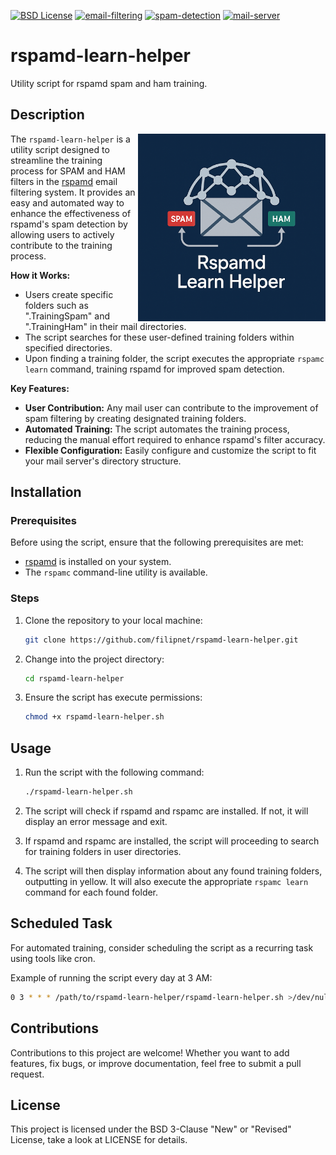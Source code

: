 [![BSD License](https://img.shields.io/badge/license-BSD-blue.svg)](LICENSE)
[![email-filtering](https://img.shields.io/badge/topic-email--filtering-brightgreen)](https://github.com/topics/email-filtering)
[![spam-detection](https://img.shields.io/badge/topic-spam--detection-blue)](https://github.com/topics/spam-detection)
[![mail-server](https://img.shields.io/badge/topic-mail--server-lightgrey)](https://github.com/topics/mail-server)

# rspamd-learn-helper
Utility script for rspamd spam and ham training.

## Description
<img src="images/logo-rspamd-learn-helper.png" alt="Logo)" align="right" width="300" height="auto"/>

The `rspamd-learn-helper` is a utility script designed to streamline the training process for SPAM and HAM filters in the [rspamd](https://rspamd.com/) email filtering system. It provides an easy and automated way to enhance the effectiveness of rspamd's spam detection by allowing users to actively contribute to the training process.

**How it Works:**
- Users create specific folders such as ".TrainingSpam" and ".TrainingHam" in their mail directories.
- The script searches for these user-defined training folders within specified directories.
- Upon finding a training folder, the script executes the appropriate `rspamc learn` command, training rspamd for improved spam detection.

**Key Features:**
- **User Contribution:** Any mail user can contribute to the improvement of spam filtering by creating designated training folders.
- **Automated Training:** The script automates the training process, reducing the manual effort required to enhance rspamd's filter accuracy.
- **Flexible Configuration:** Easily configure and customize the script to fit your mail server's directory structure.

## Installation
### Prerequisites
Before using the script, ensure that the following prerequisites are met:
- [rspamd](https://rspamd.com/) is installed on your system.
- The `rspamc` command-line utility is available.

### Steps
1. Clone the repository to your local machine:
    ```bash
    git clone https://github.com/filipnet/rspamd-learn-helper.git
    ```

2. Change into the project directory:
    ```bash
    cd rspamd-learn-helper
    ```

3. Ensure the script has execute permissions:
    ```bash
    chmod +x rspamd-learn-helper.sh
    ```

## Usage
1. Run the script with the following command:
    ```bash
    ./rspamd-learn-helper.sh
    ```

2. The script will check if rspamd and rspamc are installed. If not, it will display an error message and exit.

3. If rspamd and rspamc are installed, the script will proceeding to search for training folders in user directories.

4. The script will then display information about any found training folders, outputting in yellow. It will also execute the appropriate `rspamc learn` command for each found folder.

## Scheduled Task
For automated training, consider scheduling the script as a recurring task using tools like cron.

Example of running the script every day at 3 AM:
```bash
0 3 * * * /path/to/rspamd-learn-helper/rspamd-learn-helper.sh >/dev/null 2>&1
```

## Contributions
Contributions to this project are welcome! Whether you want to add features, fix bugs, or improve documentation, feel free to submit a pull request.

## License
This project is licensed under the BSD 3-Clause "New" or "Revised" License, take a look at LICENSE for details.

